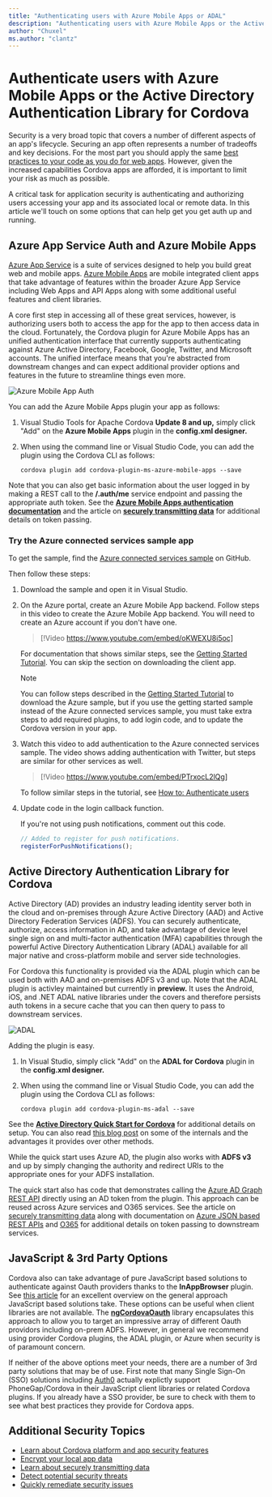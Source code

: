 ```yaml
---
title: "Authenticating users with Azure Mobile Apps or ADAL"
description: "Authenticating users with Azure Mobile Apps or the Active Directory Authentication Library for Cordova."
author: "Chuxel"
ms.author: "clantz"
---
```


# Authenticate users with Azure Mobile Apps or the Active Directory Authentication Library for Cordova
Security is a very broad topic that covers a number of different aspects of an app's lifecycle. Securing an app often represents a number of tradeoffs and key decisions. For the most part you should apply the same [best practices to your code as you do for web apps](https://code.google.com/archive/p/browsersec/wikis/Main.wiki). However, given the increased capabilities Cordova apps are afforded, it is important to limit your risk as much as possible.

A critical task for application security is authenticating and authorizing users accessing your app and its associated local or remote data. In this article we'll touch on some options that can help get you get auth up and running.

## Azure App Service Auth and Azure Mobile Apps
[Azure App Service](https://azure.microsoft.com/services/app-service/) is a suite of services designed to help you build great web and mobile apps. [Azure Mobile Apps](https://azure.microsoft.com/services/app-service/mobile/) are mobile integrated client apps that take advantage of features within the broader Azure App Service including Web Apps and API Apps along with some additional useful features and client libraries.

A core first step in accessing all of these great services, however, is authorizing users both to access the app for the app to then access data in the cloud. Fortunately, the Cordova plugin for Azure Mobile Apps has an unified authentication interface that currently supports authenticating against Azure Active Directory, Facebook, Google, Twitter, and Microsoft accounts. The unified interface means that you're abstracted from downstream changes and can expect additional provider options and features in the future to streamline things even more.

![Azure Mobile App Auth](media/cordova-security-auth/azure-mobile-apps.png)

You can add the Azure Mobile Apps plugin your app as follows:

1. Visual Studio Tools for Apache Cordova **Update 8 and up,** simply click "Add" on the **Azure Mobile Apps** plugin in the **config.xml designer.**

2. When using the command line or Visual Studio Code, you can add the plugin using the Cordova CLI as follows:

    ```
    cordova plugin add cordova-plugin-ms-azure-mobile-apps --save
    ```

Note that you can also get basic information about the user logged in by making a REST call to the **/.auth/me** service endpoint and passing the appropriate auth token. See the **[Azure Mobile Apps authentication documentation](https://azure.microsoft.com/documentation/articles/app-service-mobile-cordova-get-started-users/)** and the article on **[securely transmitting data](./transmit-data-securely.md)** for additional details on token passing.

### Try the Azure connected services sample app

To get the sample, find the
[Azure connected services sample](https://github.com/Microsoft/cordova-samples/tree/master/azure-connected-services) on GitHub.

Then follow these steps:
1. Download the sample and open it in Visual Studio.

2. On the Azure portal, create an Azure Mobile App backend. Follow steps in this video to create the Azure Mobile App backend. You will need to create an Azure account if you don't have one.

    > [!Video https://www.youtube.com/embed/oKWEXU8i5oc]

    For documentation that shows similar steps, see the [Getting Started Tutorial](https://azure.microsoft.com/documentation/articles/app-service-mobile-cordova-get-started/). You can skip the section on downloading the client app.

    > [!NOTE]
    > You can follow steps described in the [Getting Started Tutorial](https://azure.microsoft.com/documentation/articles/app-service-mobile-cordova-get-started/) to download the Azure sample, but if you use the getting started sample instead of the Azure connected services sample, you must take extra steps to add required plugins, to add login code, and to update the Cordova version in your app.

3. Watch this video to add authentication to the Azure connected services sample. The video shows adding authentication with Twitter, but steps are similar for other services as well.

    > [!Video https://www.youtube.com/embed/PTrxocL2lQg]

    To follow similar steps in the tutorial, see [How to: Authenticate users](https://azure.microsoft.com/documentation/articles/app-service-mobile-cordova-get-started-users/)

4. Update code in the login callback function.

    If you're not using push notifications, comment out this code.

    ```javascript
    // Added to register for push notifications.
    registerForPushNotifications();
    ```

## Active Directory Authentication Library for Cordova
Active Directory (AD) provides an industry leading identity server both in the cloud and on-premises through Azure Active Directory (AAD) and Active Directory Federation Services (ADFS). You can securely authenticate, authorize, access information in AD, and take advantage of device level single sign on and multi-factor authentication (MFA) capabilities through the powerful Active Directory Authentication Library (ADAL) available for all major native and cross-platform mobile and server side technologies.

For Cordova this functionality is provided via the ADAL plugin which can be used both with AAD and on-premises ADFS v3 and up. Note that the ADAL plugin is activley maintained but currently in **preview.** It uses the Android, iOS, and .NET ADAL native libraries under the covers and therefore persists auth tokens in a secure cache that you can then query to pass to downstream services.

![ADAL](media/cordova-security-auth/adal.png)

Adding the plugin is easy.

1. In Visual Studio, simply click "Add" on the **ADAL for Cordova** plugin in the **config.xml designer.**
2. When using the command line or Visual Studio Code, you can add the plugin using the Cordova CLI as follows:

    ```
    cordova plugin add cordova-plugin-ms-adal --save
    ```

See the **[Active Directory Quick Start for Cordova](https://azure.microsoft.com/documentation/articles/active-directory-devquickstarts-cordova/)** for additional details on setup. You can also read [this blog post](http://www.cloudidentity.com/blog/2015/04/06/adal-plugin-for-apache-cordova-deep-dive/) on some of the internals and the advantages it provides over other methods.

While the quick start uses Azure AD, the plugin also works with **ADFS v3** and up by simply changing the authority and redirect URIs to the appropriate ones for your ADFS installation.

The quick start also has code that demonstrates calling the [Azure AD Graph REST API](https://msdn.microsoft.com/library/azure/hh974476.aspx) directly using an AD token from the plugin. This approach can be reused across Azure services and O365 services. See the article on [securely transmitting data](./transmit-data-securely.md) along with documentation on [Azure JSON based REST APIs](https://msdn.microsoft.com/library/azure/hh974476.aspx) and [O365](http://dev.office.com/getting-started/office365apis) for additional details on token passing to downstream services.

<!--
###ADAL and Azure Mobile Apps or Azure App Service
Note that if you would prefer to use the ADAL plugin to authenticate users in your app, you can still pass the token you get from ADAL into the Mobile Apps client mentioned above for interacting with services where you have enabled Azure AD.

![Azure Mobile App Auth](media/cordova-security-auth/adal-and-mobile-apps.png)

First, carefully follow all setup steps under **[(Optional) Configure a native client application](https://azure.microsoft.com/documentation/articles/app-service-mobile-how-to-configure-active-directory-authentication/)** in the Azure App Service AD auth article. You can then login to Azure Mobile Apps using the auth token from ADAL as follows:

```javascript
var client = new WindowsAzure.MobileServiceClient(appUrl);

client.login("aad", {"access_token": tokenFromADAL})
    .then(function () {
        // Do something with the client!
     }, handleError);
```
-->

## JavaScript & 3rd Party Options
Cordova also can take advantage of pure JavaScript based solutions to authenticate against Oauth providers thanks to the **InAppBrowser** plugin. See [this article](http://phonegap-tips.com/articles/google-api-oauth-with-phonegaps-inappbrowser.html) for an excellent overview on the general approach JavaScript based solutions take. These options can be useful when client libraries are not available. The **[ngCordovaOauth](https://github.com/nraboy/ng-cordova-oauth)** library encapsulates this approach to allow you to target an impressive array of different Oauth providors including on-prem ADFS. However, in general we recommend using provider Cordova plugins, the ADAL plugin, or Azure when security is of paramount concern.

If neither of the above options meet your needs, there are a number of 3rd party solutions that may be of use. First note that many Single Sign-On (SSO) solutions including [Auth0](https://auth0.com/) actually explictly support PhoneGap/Cordova in their JavaScript client libraries or related Cordova plugins. If you already have a SSO provider, be sure to check with them to see what best practices they provide for Cordova apps.

## Additional Security Topics
- [Learn about Cordova platform and app security features](./best-practices.md)
- [Encrypt your local app data](./data-encryption.md)
- [Learn about securely transmitting data](./transmit-data-securely.md)
- [Detect potential security threats](./detect-security-threats.md)
- [Quickly remediate security issues](./fix-security-issues.md)
